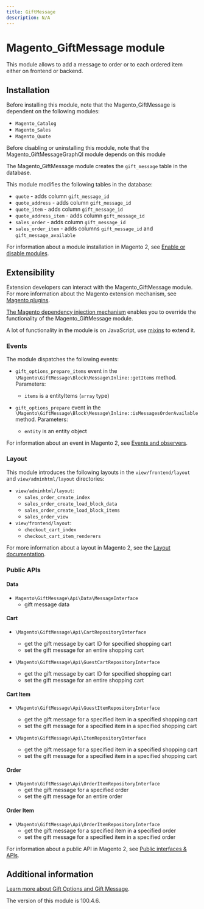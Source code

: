 ```yaml
---
title: GiftMessage
description: N/A
---
```


# Magento_GiftMessage module

This module allows to add a message to order or to each ordered item either on frontend or backend.

## Installation

Before installing this module, note that the Magento_GiftMessage is dependent on the following modules:

- `Magento_Catalog`
- `Magento_Sales`
- `Magento_Quote`

Before disabling or uninstalling this module, note that the Magento_GiftMessageGraphQl module depends on this module

The Magento_GiftMessage module creates the `gift_message` table in the database.

This module modifies the following tables in the database:

- `quote` - adds column `gift_message_id`
- `quote_address` - adds column `gift_message_id`
- `quote_item` - adds column `gift_message_id`
- `quote_address_item` - adds column `gift_message_id`
- `sales_order` - adds column `gift_message_id`
- `sales_order_item` - adds columns `gift_message_id` and `gift_message_available`

For information about a module installation in Magento 2, see [Enable or disable modules](https://experienceleague.adobe.com/docs/commerce-operations/installation-guide/tutorials/manage-modules.html).

## Extensibility

Extension developers can interact with the Magento_GiftMessage module. For more information about the Magento extension mechanism, see [Magento plugins](https://developer.adobe.com/commerce/php/development/components/plugins/).

[The Magento dependency injection mechanism](https://developer.adobe.com/commerce/php/development/components/dependency-injection/) enables you to override the functionality of the Magento_GiftMessage module.

A lot of functionality in the module is on JavaScript, use [mixins](https://developer.adobe.com/commerce/frontend-core/javascript/mixins/) to extend it.

### Events

The module dispatches the following events:

- `gift_options_prepare_items` event in the `\Magento\GiftMessage\Block\Message\Inline::getItems` method. Parameters:
    - `items` is a entityItems (`array` type)

- `gift_options_prepare` event in the `\Magento\GiftMessage\Block\Message\Inline::isMessagesOrderAvailable` method. Parameters:
    - `entity` is an entity object

For information about an event in Magento 2, see [Events and observers](https://developer.adobe.com/commerce/php/development/components/events-and-observers/#events).

### Layout

This module introduces the following layouts in the `view/frontend/layout` and `view/adminhtml/layout` directories:

- `view/adminhtml/layout`:
    - `sales_order_create_index`
    - `sales_order_create_load_block_data`
    - `sales_order_create_load_block_items`
    - `sales_order_view`
- `view/frontend/layout`:
    - `checkout_cart_index`
    - `checkout_cart_item_renderers`

For more information about a layout in Magento 2, see the [Layout documentation](https://developer.adobe.com/commerce/frontend-core/guide/layouts/).

### Public APIs

#### Data

- `Magento\GiftMessage\Api\Data\MessageInterface`
    - gift message data

#### Cart

- `\Magento\GiftMessage\Api\CartRepositoryInterface`
    - get the gift message by cart ID for specified shopping cart
    - set the gift message for an entire shopping cart

- `\Magento\GiftMessage\Api\GuestCartRepositoryInterface`
    - get the gift message by cart ID for specified shopping cart
    - set the gift message for an entire shopping cart

#### Cart Item

- `\Magento\GiftMessage\Api\GuestItemRepositoryInterface`
    - get the gift message for a specified item in a specified shopping cart
    - set the gift message for a specified item in a specified shopping cart

- `\Magento\GiftMessage\Api\ItemRepositoryInterface`
    - get the gift message for a specified item in a specified shopping cart
    - set the gift message for a specified item in a specified shopping cart

#### Order

- `\Magento\GiftMessage\Api\OrderItemRepositoryInterface`
    - get the gift message for a specified order
    - set the gift message for an entire order

#### Order Item

- `\Magento\GiftMessage\Api\OrderItemRepositoryInterface`
    - get the gift message for a specified item in a specified order
    - set the gift message for a specified item in a specified order

For information about a public API in Magento 2, see [Public interfaces & APIs](https://developer.adobe.com/commerce/php/development/components/api-concepts/).

## Additional information

[Learn more about Gift Options and Gift Message](https://experienceleague.adobe.com/docs/commerce-admin/stores-sales/point-of-purchase/cart/cart-configuration.html#gift-options).

<InlineAlert slots="text" />
The version of this module is 100.4.6.
